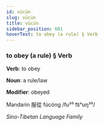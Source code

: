 ```yaml
---
id: vücün
slug: vücün
title: vücün
sidebar_position: 601
hoverText: to obey (a rule) § Verb
---
```


### to obey (a rule) § Verb

**Verb**: to obey

**Noun**: a rule/law

**Modifier**: obeyed

Mandarin 服從 fúcóng /fu³⁵ t͡sʰʊŋ³⁵/

*Sino-Tibetan Language Family*